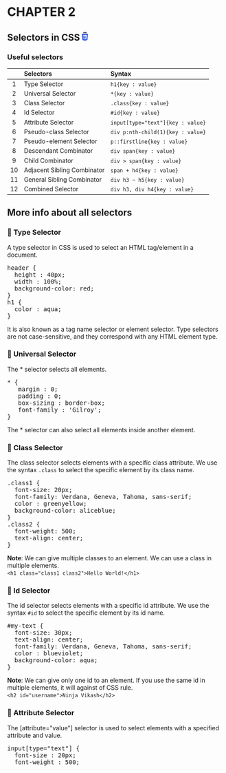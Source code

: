 # CHAPTER 2
## Selectors in CSS <img src="https://github.com/Ninja-Vikash/Assets/blob/main/Asset%20Icon/cssLogo.png" height="20px">

### Useful selectors
|  | Selectors | Syntax |
|:---:|:---|:---|
|1| Type Selector | `h1{key : value}` |
|2| Universal Selector | `*{key : value}` |
|3| Class Selector | `.class{key : value}` |
|4| Id Selector | `#id{key : value}` |
|5| Attribute Selector | `input[type="text"]{key : value}` |
|6| Pseudo-class Selector | `div p:nth-child(1){key : value}` |
|7| Pseudo-element Selector | `p::firstline{key : value}` |
|8| Descendant Combinator | `div span{key : value}` |
|9| Child Combinator | `div > span{key : value}` |
|10| Adjacent Sibling Combinator | `span + h4{key : value}` |
|11| General Sibling Combinator | `div h3 ~ h5{key : value}` |
|12| Combined Selector | `div h3, div h4{key : value}` |

## More info about all selectors
### 🔵 Type Selector
A type selector in CSS is used to select an HTML tag/element in a document.
<pre>
header {
  height : 40px;
  width : 100%;
  background-color: red;
}
h1 {
  color : aqua;
}
</pre>
It is also known as a tag name selector or element selector. Type selectors are not case-sensitive, and they correspond with any HTML element type.

### 🔵 Universal Selector
The * selector selects all elements.
<pre>
* {
   margin : 0;
   padding : 0;
   box-sizing : border-box;
   font-family : 'Gilroy';
}
</pre>
The * selector can also select all elements inside another element.

### 🔵 Class Selector
The class selector selects elements with a specific class attribute. We use the syntax `.class` to select the specific element by its class name.
<pre>
.class1 {
  font-size: 20px;
  font-family: Verdana, Geneva, Tahoma, sans-serif;
  color : greenyellow;
  background-color: aliceblue;
}
.class2 {
  font-weight: 500;
  text-align: center;
}
</pre>
**Note**: We can give multiple classes to an element. We can use a class in multiple elements.<br>
`<h1 class="class1 class2">Hello World!</h1>`

### 🔵 Id Selector
The id selector selects elements with a specific id attribute. We use the syntax `#id` to select the specific element by its id name.
<pre>
#my-text {
  font-size: 30px;
  text-align: center;
  font-family: Verdana, Geneva, Tahoma, sans-serif;
  color : blueviolet;
  background-color: aqua;
}
</pre>
**Note**: We can give only one id to an element. If you use the same id in multiple elements, it will against of CSS rule. <br>
`<h2 id="username">Ninja Vikash</h2>`

### 🔵 Attribute Selector
The [attribute="value"] selector is used to select elements with a specified attribute and value.
<pre>
input[type="text"] {
  font-size : 20px;
  font-weight : 500;
</pre>

